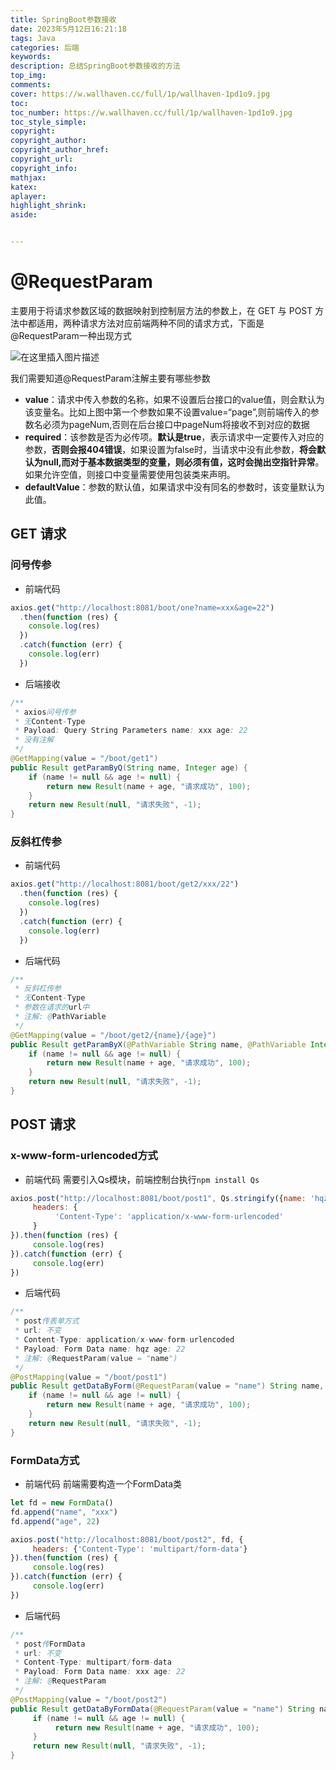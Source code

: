 ```yaml
---
title: SpringBoot参数接收
date: 2023年5月12日16:21:18
tags: Java
categories: 后端
keywords: 
description: 总结SpringBoot参数接收的方法
top_img: 
comments:
cover: https://w.wallhaven.cc/full/1p/wallhaven-1pd1o9.jpg
toc:
toc_number: https://w.wallhaven.cc/full/1p/wallhaven-1pd1o9.jpg
toc_style_simple: 
copyright:
copyright_author:
copyright_author_href:
copyright_url:
copyright_info:
mathjax:
katex:
aplayer:
highlight_shrink:
aside:


---
```


<meta name="referrer" content="no-referrer"/>



# @RequestParam

主要用于将请求参数区域的数据映射到控制层方法的参数上，在 GET 与 POST 方法中都适用，两种请求方法对应前端两种不同的请求方式，下面是@RequestParam一种出现方式

![在这里插入图片描述](https://img-blog.csdnimg.cn/2296b983ed7a4bd689c61bcb076dce3a.png)

我们需要知道@RequestParam注解主要有哪些参数

- **value**：请求中传入参数的名称，如果不设置后台接口的value值，则会默认为该变量名。比如上图中第一个参数如果不设置value=“page”,则前端传入的参数名必须为pageNum,否则在后台接口中pageNum将接收不到对应的数据
- **required**：该参数是否为必传项。**默认是true**，表示请求中一定要传入对应的参数，**否则会报404错误**，如果设置为false时，当请求中没有此参数，**将会默认为null,而对于基本数据类型的变量，则必须有值，这时会抛出空指针异常**。如果允许空值，则接口中变量需要使用包装类来声明。
- **defaultValue**：参数的默认值，如果请求中没有同名的参数时，该变量默认为此值。



## GET 请求

### 问号传参

- 前端代码

```javascript
axios.get("http://localhost:8081/boot/one?name=xxx&age=22")
  .then(function (res) {
    console.log(res)
  })
  .catch(function (err) {
    console.log(err)
  })
```

- 后端接收

```java
/**
 * axios问号传参
 * 无Content-Type
 * Payload: Query String Parameters name: xxx age: 22
 * 没有注解
 */
@GetMapping(value = "/boot/get1")
public Result getParamByQ(String name, Integer age) {
    if (name != null && age != null) {
        return new Result(name + age, "请求成功", 100);
    }
    return new Result(null, "请求失败", -1);
}
```

### 反斜杠传参

- 前端代码

```javascript
axios.get("http://localhost:8081/boot/get2/xxx/22")
  .then(function (res) {
    console.log(res)
  })
  .catch(function (err) {
    console.log(err)
  })
```

- 后端代码

```java
/**
 * 反斜杠传参
 * 无Content-Type
 * 参数在请求的url中
 * 注解: @PathVariable
 */
@GetMapping(value = "/boot/get2/{name}/{age}")
public Result getParamByX(@PathVariable String name, @PathVariable Integer age) {
    if (name != null && age != null) {
        return new Result(name + age, "请求成功", 100);
    }
    return new Result(null, "请求失败", -1);
}
```

## POST 请求

### x-www-form-urlencoded方式

- 前端代码
  需要引入Qs模块，前端控制台执行`npm install Qs`

```javascript
axios.post("http://localhost:8081/boot/post1", Qs.stringify({name: 'hqz', age: 22}), {
     headers: {
          'Content-Type': 'application/x-www-form-urlencoded'
     }
}).then(function (res) {
     console.log(res)
}).catch(function (err) {
     console.log(err)
})
```

- 后端代码

```java
/**
 * post传表单方式
 * url: 不变
 * Content-Type: application/x-www-form-urlencoded
 * Payload: Form Data name: hqz age: 22
 * 注解: @RequestParam(value = "name")
 */
@PostMapping(value = "/boot/post1")
public Result getDataByForm(@RequestParam(value = "name") String name, @RequestParam(value = "age") Integer age) {
    if (name != null && age != null) {
        return new Result(name + age, "请求成功", 100);
    }
    return new Result(null, "请求失败", -1);
}
```

### FormData方式

- 前端代码
  前端需要构造一个FormData类

```javascript
let fd = new FormData()
fd.append("name", "xxx")
fd.append("age", 22)

axios.post("http://localhost:8081/boot/post2", fd, {
     headers: {'Content-Type': 'multipart/form-data'}
}).then(function (res) {
     console.log(res)
}).catch(function (err) {
     console.log(err)
})
```

- 后端代码

```java
/**
 * post传FormData
 * url: 不变
 * Content-Type: multipart/form-data
 * Payload: Form Data name: xxx age: 22
 * 注解: @RequestParam
 */
@PostMapping(value = "/boot/post2")
public Result getDataByFormData(@RequestParam(value = "name") String name, @RequestParam(value = "age") Integer age) {
     if (name != null && age != null) {
          return new Result(name + age, "请求成功", 100);
     }
     return new Result(null, "请求失败", -1);
}
```



























